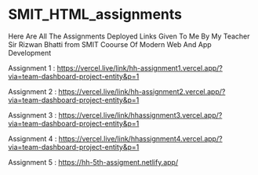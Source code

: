 # SMIT_HTML_assignments

Here Are All The Assignments Deployed Links Given To Me By My Teacher Sir Rizwan Bhatti from SMIT Coourse Of Modern Web And App Development

Assignment 1 : https://vercel.live/link/hh-assignment1.vercel.app/?via=team-dashboard-project-entity&p=1

Assignment 2 : https://vercel.live/link/hh-assignment2.vercel.app/?via=team-dashboard-project-entity&p=1

Assignment 3 : https://vercel.live/link/hhassignment3.vercel.app/?via=team-dashboard-project-entity&p=1

Assignment 4 : https://vercel.live/link/hhassignment4.vercel.app/?via=team-dashboard-project-entity&p=1

Assignment 5 : https://hh-5th-assigment.netlify.app/
